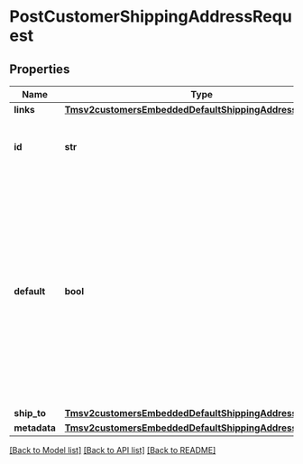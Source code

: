 # PostCustomerShippingAddressRequest

## Properties
Name | Type | Description | Notes
------------ | ------------- | ------------- | -------------
**links** | [**Tmsv2customersEmbeddedDefaultShippingAddressLinks**](Tmsv2customersEmbeddedDefaultShippingAddressLinks.md) |  | [optional] 
**id** | **str** | The Id of the Shipping Address Token. | [optional] 
**default** | **bool** | Flag that indicates whether customer shipping address is the dafault. Possible Values:  - &#x60;true&#x60;: Shipping Address is customer&#39;s default.  - &#x60;false&#x60;: Shipping Address is not customer&#39;s default.  | [optional] 
**ship_to** | [**Tmsv2customersEmbeddedDefaultShippingAddressShipTo**](Tmsv2customersEmbeddedDefaultShippingAddressShipTo.md) |  | [optional] 
**metadata** | [**Tmsv2customersEmbeddedDefaultShippingAddressMetadata**](Tmsv2customersEmbeddedDefaultShippingAddressMetadata.md) |  | [optional] 

[[Back to Model list]](../README.md#documentation-for-models) [[Back to API list]](../README.md#documentation-for-api-endpoints) [[Back to README]](../README.md)


